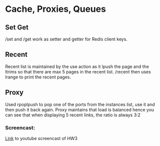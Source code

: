 Cache, Proxies, Queues
=========================
## Set Get
/set and /get work as setter and getter for Redis client keys.

## Recent
Recent list is maintained by the use action as it lpush the page and the ltrims so that there are max 5 pages in the recent list. /recent then uses lrange to print the recent pages.

## Proxy
Used rpoplpush to pop one of the ports from the instances list, use it and then push it back again. Proxy maintains that load is balanced hence you can see that when displaying 5 recent links, the ratio is always 3:2

### Screencast:
[Link](https://www.youtube.com/watch?v=6xAnO4xxeoE) to youtube screencast of HW3
